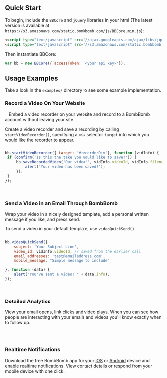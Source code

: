 ## Quick Start

To begin, include the `BBCore` and `jQuery` libraries in your html (The latest version is available at `https://s3.amazonaws.com/static.bombbomb.com/js/BBCore.min.js`):

```html
<script type="text/javascript" src="//ajax.googleapis.com/ajax/libs/jquery/1.10.2/jquery.min.js"></script>
<script type="text/javascript" src="//s3.amazonaws.com/static.bombbomb.com/js/BBCore.min.js"></script>
```

Then instantiate BBCore:

```javascript
var bb = new BBCore({ accessToken: '<your api key>'});
```

## Usage Examples

Take a look in the `examples/` directory to see some example implementation.

### Record a Video On Your Website
<img src="http://bbemail.s3.amazonaws.com/ART/githubImages/record_animated_250.gif" alt="" style="float:left;margin-right:12px;margin-bottom:12px;" />Embed a video recorder on your website and record to a BombBomb account without leaving your site.

Create a video recorder and save a recording by calling `startVideoRecorder()`, specifying a css selector `target` into which you would like the recorder to appear.

<div style="clear:both;"></div>

```javascript
bb.startVideoRecorder({ target: '#recorderDiv'}, function (vidInfo) {
 if (confirm('Is this the take you would like to save?')) {
     bb.saveRecordedVideo('Our video!', vidInfo.videoId, vidInfo.filename, function (data) {
         alert('Your video has been saved!');
     });
 }
});
```

&nbsp;


### Send a Video in an Email Through BombBomb <img src="http://bbemail.s3.amazonaws.com/ART/githubImages/send.jpg" alt="" style="float:right;margin-left:12px;" />
 Wrap your video in a nicely designed template, add a personal written message if you like, and press send.

To send a video in your default template, use `videoQuickSend()`.

<div style="clear:both;"></div>

```javascript
bb.videoQuickSend({
    subject: 'Your Subject Line',
    video_id: vidInfo.videoId, // saved from the earlier call
    email_addresses: 'test@emailaddress.com',
    mobile_message: "Simple message to include"

}, function (data) {
    alert("You've sent a video! " + data.info);
});
```

&nbsp;

### Detailed Analytics
<img src="http://bbemail.s3.amazonaws.com/ART/githubImages/tracking_static.jpg" alt="" style="float:left;margin-right:12px;" /> View your email opens, link clicks and video plays. When you can see how people are interacting with your emails and videos you'll know exactly when to follow up.

<div style="clear:both;"></div>

&nbsp;

### Realtime Notifications <img src="http://bbemail.s3.amazonaws.com/ART/githubImages/notification.jpg" alt="" style="float:right;margin-left:12px;" />
Download the free BombBomb app for your <a href="https://itunes.apple.com/us/app/bombbomb/id449319652" target="_blank">iOS</a> or <a href="https://play.google.com/store/apps/details?id=com.bombbomb.prod.android" target="_blank">Android</a> device and enable realtime notifications. View contact details or respond from your mobile device with one click.

<div style="clear:both;"></div>

